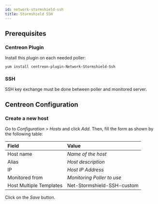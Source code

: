 ```yaml
---
id: network-stormshield-ssh
title: Stormshield SSH
---
```


## Prerequisites

### Centreon Plugin

Install this plugin on each needed poller:

``` shell
yum install centreon-plugin-Network-Stormshield-Ssh
```

### SSH

SSH key exchange must be done between poller and monitored server.

## Centreon Configuration

### Create a new host

Go to *Configuration \> Hosts* and click *Add*. Then, fill the form as shown by
the following table:

| Field                   | Value                      |
| :---------------------- | :------------------------- |
| Host name               | *Name of the host*         |
| Alias                   | *Host description*         |
| IP                      | *Host IP Address*          |
| Monitored from          | *Monitoring Poller to use* |
| Host Multiple Templates | Net-Stormshield-SSH-custom |

Click on the *Save* button.
